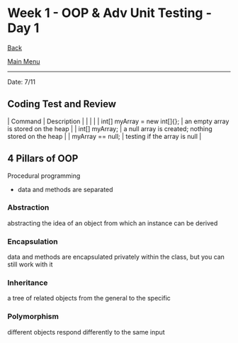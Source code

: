 # Week 1 - OOP & Adv Unit Testing - Day 1

[Back](/Week_3)

[Main Menu](/README.md)

---
Date: 7/11

## Coding Test and Review

| Command | Description |
| | |
| int[] myArray = new int[]{}; | an empty array is stored on the heap |
| int[] myArray; | a null array is created; nothing stored on the heap |
| myArray == null; | testing if the array is null |

## 4 Pillars of OOP

Procedural programming
- data and methods are separated

### Abstraction
abstracting the idea of an object from which an instance can be derived

### Encapsulation
data and methods are encapsulated privately within the class, but you can still work with it

### Inheritance
a tree of related objects from the general to the specific

### Polymorphism
different objects respond differently to the same input